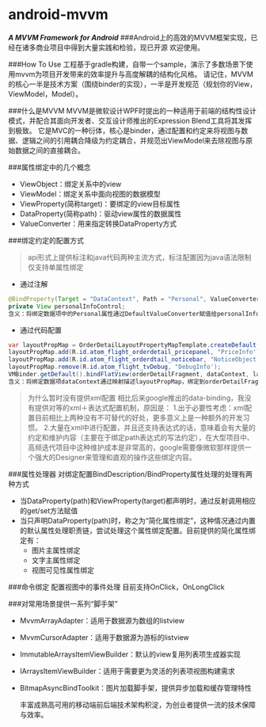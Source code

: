 # android-mvvm
***A MVVM Framework for Android***
###Android上的高效的MVVM框架实现，已经在诸多商业项目中得到大量实践和检验，现已开源 欢迎使用。

###How To Use
工程基于gradle构建，自带一个sample，演示了多数场景下使用mvvm为项目开发带来的效率提升与高度解耦的结构化风格。
请记住，MVVM的核心一半是技术方案（围绕binder的实现），一半是开发规范（规划你的View，ViewModel，Model）。


###什么是MVVM
MVVM是微软设计WPF时提出的一种适用于前端的结构性设计模式，并配合其面向开发者、交互设计师推出的Expression Blend工具将其发挥到极致。
它是MVC的一种衍体，核心是binder，通过配置和约定来将视图与数据、逻辑之间的引用耦合降级为约定耦合，并规范出ViewModel来去除视图与原始数据之间的直接耦合。

###属性绑定中的几个概念
+ ViewObject：绑定关系中的view
+ ViewModel：绑定关系中面向视图的数据模型
+ ViewProperty(简称target)：要绑定的view目标属性
+ DataProperty(简称path)：驱动view属性的数据属性
+ ValueConverter：用来指定转换DataProperty方式

###绑定约定的配置方式
>api形式上提供标注和java代码两种主流方式，标注配置因为java语法限制仅支持单属性绑定

+ 通过注解
```java
@BindProperty(Target = "DataContext", Path = "Personal", ValueConverter = DefaultValueConverter.class)
private View personalInfoControl;
含义：将绑定数据项中的Personal属性通过DefaultValueConverter赋值给personalInfoControl的DataContext属性
```
+ 通过代码配置
```java
var layoutPropMap = OrderDetailLayoutPropertyMapTemplate.createDefault();
layoutPropMap.add(R.id.atom_flight_orderdetail_pricepanel, "PriceInfo');
layoutPropMap.add(R.id.atom_flight_orderdtail_noticebar, "NoticeObject', "DataContext");
layoutPropMap.remove(R.id.atom_flight_tvDebug, "DebugInfo');
VMBinder.getDefault().bindFlatView(orderDetailFragment, dataContext, layoutPropMap, cmdMap);
含义：将绑定数据项dataContext通过映射描述layoutPropMap，绑定到orderDetailFragment上，通过数据项驱动priceinfo、noticebar和debugtextview这三个视图
```
>为什么暂时没有提供xml配置
相比后来google推出的data-binding，我没有提供对等的xml＋表达式配置机制，原因是：
1.出于必要性考虑：xml配置目前相比上两种没有不可替代的好处，更多意义上是一种额外的开发习惯。
2.大量在xml中进行配置，并且还支持表达式的话，意味着会有大量的约定和维护内容（主要在于绑定path表达式的写法约定），在大型项目中、高频迭代项目中这种维护成本是非常高的，google需要像微软那样提供一个强大的Designer来管理和直观的操作这些绑定内容。

###属性处理器
对绑定配置BindDescription/BindProperty属性处理的处理有两种方式
+ 当DataProperty(path)和ViewProperty(target)都声明时，通过反射调用相应的get/set方法赋值
+ 当只声明DataProperty(path)时，称之为“简化属性绑定”，这种情况通过内置的默认属性处理职责链，尝试处理这个属性绑定配置。目前提供的简化属性绑定有：
    + 图片主属性绑定
    + 文字主属性绑定
    + 视图可见性属性绑定
    
    
###命令绑定
配置视图中的事件处理
目前支持OnClick，OnLongClick

###对常用场景提供一系列“脚手架”
+ MvvmArrayAdapter<T>：适用于数据源为数组的listview
+ MvvmCursorAdapter<T>：适用于数据源为游标的listview
+ ImmutableArraysItemViewBuilder：默认的view复用列表项生成器实现
+ IArraysItemViewBuilder：适用于需要更为灵活的列表项视图构建需求
+ BitmapAsyncBindToolkit：图片加载脚手架，提供异步加载和缓存管理特性


  丰富成熟高可用的移动端前后端技术架构积淀，为创业者提供一流的技术保障与效率。
